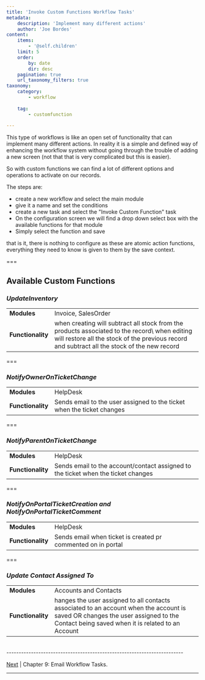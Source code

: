 ```yaml
---
title: 'Invoke Custom Functions Workflow Tasks'
metadata:
    description: 'Implement many different actions'
    author: 'Joe Bordes'
content:
    items:
        - '@self.children'
    limit: 5
    order:
        by: date
        dir: desc
    pagination: true
    url_taxonomy_filters: true
taxonomy:
    category:
        - workflow
        
    tag:
        - customfunction
       
---
```


This type of workflows is like an open set of functionality that can implement many different actions. In reality it is a simple and defined way of enhancing the workflow system without going through the trouble of adding a new screen (not that that is very complicated but this is easier).

So with custom functions we can find a lot of different options and operations to activate on our records.

The steps are:

-   create a new workflow and select the main module
-   give it a name and set the conditions
-   create a new task and select the "Invoke Custom Function" task
-   On the configuration screen we will find a drop down select box with the available functions for that module
-   Simply select the function and save

that is it, there is nothing to configure as these are atomic action functions, everything they need to know is given to them by the save context.

===
## Available Custom Functions

### ***UpdateInventory***


<table class="table table-striped">
<tbody>
<tr>
<td><strong>Modules</strong></td>
<td>Invoice, SalesOrder</td>
</tr>
<tr>
<td><strong>Functionality</strong></td>
<td>when creating will subtract all stock from the products associated to the record\ when editing will restore all the stock of the previous record and subtract all the stock of the new record</td>
</tr>
</tbody>
</table>

===


### ***NotifyOwnerOnTicketChange***


<table class="table table-striped">
<tbody>
<tr>
<td><strong>Modules</strong></td>
<td>HelpDesk</td>
</tr>
<tr>
<td><strong>Functionality</strong></td>
<td>Sends email to the user assigned to the ticket when the ticket changes</td>
</tr>
</tbody>
</table>


===


### ***NotifyParentOnTicketChange***


<table class="table table-striped">
<tbody>
<tr>
<td><strong>Modules</strong></td>
<td>HelpDesk</td>
</tr>
<tr>
<td><strong>Functionality</strong></td>
<td>Sends email to the account/contact assigned to the ticket when the ticket changes</td>
</tr>
</tbody>
</table>


===


### ***NotifyOnPortalTicketCreation and NotifyOnPortalTicketComment***


<table class="table table-striped">
<tbody>
<tr>
<td><strong>Modules</strong></td>
<td>HelpDesk</td>
</tr>
<tr>
<td><strong>Functionality</strong></td>
<td>Sends email when ticket is created pr commented on in portal</td>
</tr>
</tbody>
</table>


===


### ***Update Contact Assigned To***


<table class="table table-striped">
<tbody>
<tr>
<td><strong>Modules</strong></td>
<td>Accounts and Contacts</td>
</tr>
<tr>
<td><strong>Functionality</strong></td>
<td>hanges the user assigned to all contacts associated to an account when the account is saved OR changes the user assigned to the Contact being saved when it is related to an Account</td>
</tr>
</tbody>
</table>

<br>
------------------------------------------------------------------------

[Next](../02.email_workflows) | Chapter 9: Email Workflow Tasks.

------------------------------------------------------------------------
